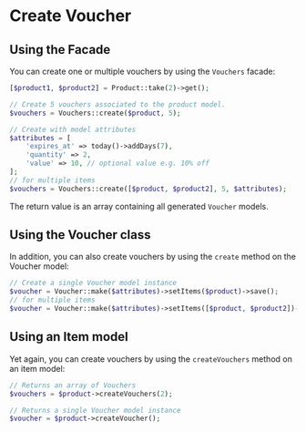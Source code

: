 # Create Voucher

## Using the Facade

You can create one or multiple vouchers by using the `Vouchers` facade:

```php
[$product1, $product2] = Product::take(2)->get();

// Create 5 vouchers associated to the product model.
$vouchers = Vouchers::create($product, 5);

// Create with model attributes
$attributes = [
    'expires_at' => today()->addDays(7),
    'quantity' => 2,
    'value' => 10, // optional value e.g. 10% off
];
// for multiple items
$vouchers = Vouchers::create([$product, $product2], 5, $attributes);
```

The return value is an array containing all generated `Voucher` models.

## Using the Voucher class

In addition, you can also create vouchers by using the `create` method on the Voucher model:

```php
// Create a single Voucher model instance
$voucher = Voucher::make($attributes)->setItems($product)->save();
// for multiple items
$voucher = Voucher::make($attributes)->setItems([$product, $product2])->save();
```

## Using an Item model

Yet again, you can create vouchers by using the `createVouchers` method on an item model:

```php
// Returns an array of Vouchers
$vouchers = $product->createVouchers(2);

// Returns a single Voucher model instance
$voucher = $product->createVoucher();
```

